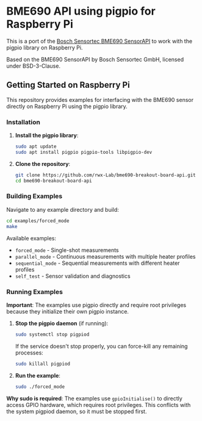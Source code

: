 # BME690 API using pigpio for Raspberry Pi

This is a port of the [Bosch Sensortec BME690 SensorAPI](https://github.com/boschsensortec/BME690_SensorAPI) 
to work with the pigpio library on Raspberry Pi.

Based on the BME690 SensorAPI by Bosch Sensortec GmbH, licensed under BSD-3-Clause.

## Getting Started on Raspberry Pi

This repository provides examples for interfacing with the BME690 sensor directly on Raspberry Pi using the pigpio library. 

### Installation

1. **Install the pigpio library**:
   ```bash
   sudo apt update
   sudo apt install pigpio pigpio-tools libpigpio-dev
   ```

2. **Clone the repository**:
   ```bash
   git clone https://github.com/rwx-Lab/bme690-breakout-board-api.git
   cd bme690-breakout-board-api
   ```

### Building Examples

Navigate to any example directory and build:

```bash
cd examples/forced_mode
make
```

Available examples:
- `forced_mode` - Single-shot measurements
- `parallel_mode` - Continuous measurements with multiple heater profiles
- `sequential_mode` - Sequential measurements with different heater profiles  
- `self_test` - Sensor validation and diagnostics

### Running Examples

**Important**: The examples use pigpio directly and require root privileges because they initialize their own pigpio instance.

1. **Stop the pigpio daemon** (if running):
   ```bash
   sudo systemctl stop pigpiod
   ```
   
   If the service doesn't stop properly, you can force-kill any remaining processes:
   ```bash
   sudo killall pigpiod
   ```

2. **Run the example**:
   ```bash
   sudo ./forced_mode
   ```

**Why sudo is required**: The examples use `gpioInitialise()` to directly access GPIO hardware, which requires root privileges. This conflicts with the system pigpiod daemon, so it must be stopped first.
